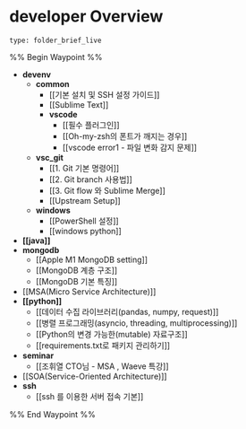 # developer Overview
 
```ccard
type: folder_brief_live
```
 

%% Begin Waypoint %%
- **devenv**
	- **common**
		- [[기본 설치 및 SSH 설정 가이드]]
		- [[Sublime Text]]
		- **vscode**
			- [[필수 플러그인]]
			- [[Oh-my-zsh의 폰트가 깨지는 경우]]
			- [[vscode error1 - 파일 변화 감지 문제]]
	- **vsc_git**
		- [[1. Git 기본 명령어]]
		- [[2. Git branch 사용법]]
		- [[3. Git flow 와 Sublime Merge]]
		- [[Upstream Setup]]
	- **windows**
		- [[PowerShell 설정]]
		- [[windows python]]
- **[[java]]**
- **mongodb**
	- [[Apple M1 MongoDB setting]]
	- [[MongoDB 계층 구조]]
	- [[MongoDB 기본 특징]]
- [[MSA(Micro Service Architecture)]]
- **[[python]]**
	- [[데이터 수집 라이브러리(pandas, numpy, request)]]
	- [[병렬 프로그래밍(asyncio, threading, multiprocessing)]]
	- [[Python의 변경 가능한(mutable) 자료구조]]
	- [[requirements.txt로 패키지 관리하기]]
- **seminar**
	- [[조휘열 CTO님 - MSA , Waeve 특강]]
- [[SOA(Service-Oriented Architecture)]]
- **ssh**
	- [[ssh 를 이용한 서버 접속 기본]]

%% End Waypoint %%